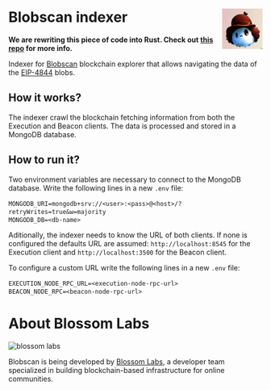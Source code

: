 # Blobscan indexer <a href="#"><img align="right" src=".github/assets/blobi.jpeg" height="80px" /></a>

**We are rewriting this piece of code into Rust. Check out [this repo](https://github.com/Blobscan/blobscan-indexer.rs) for more info.**

Indexer for [Blobscan](https://github.com/Blobscan/blobscan) blockchain explorer that allows navigating the data of the [EIP-4844](https://www.eip4844.com) blobs.

## How it works?

The indexer crawl the blockchain fetching information from both the Execution and Beacon clients. The data is processed and stored in a MongoDB database.

## How to run it?

Two environment variables are necessary to connect to the MongoDB database. Write the following lines in a new `.env` file:

```
MONGODB_URI=mongodb+srv://<user>:<pass>@<host>/?retryWrites=true&w=majority
MONGODB_DB=<db-name>
```

Aditionally, the indexer needs to know the URL of both clients. If none is configured the defaults URL are assumed: `http://localhost:8545` for the Execution client and `http://localhost:3500` for the Beacon client.

To configure a custom URL write the following lines in a new `.env` file:

```
EXECUTION_NODE_RPC_URL=<execution-node-rpc-url>
BEACON_NODE_RPC=<beacon-node-rpc-url>
```

# About Blossom Labs
![blossom labs](https://blossom.software/img/logo.svg)

Blobscan is being developed by [Blossom Labs](https://blossom.software/), a developer team specialized in building blockchain-based infrastructure for online communities.
